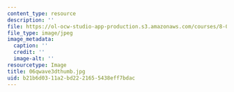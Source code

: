 ```yaml
---
content_type: resource
description: ''
file: https://ol-ocw-studio-app-production.s3.amazonaws.com/courses/8-02t-electricity-and-magnetism-spring-2005/b21b6d0311a2bd2221655438eff7bdac_06qwave3dthumb.jpg
file_type: image/jpeg
image_metadata:
  caption: ''
  credit: ''
  image-alt: ''
resourcetype: Image
title: 06qwave3dthumb.jpg
uid: b21b6d03-11a2-bd22-2165-5438eff7bdac
---
```


